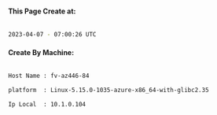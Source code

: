 
   
#### This Page Create at:

```bash

2023-04-07 - 07:00:26 UTC

```

#### Create By Machine:

```bash

Host Name : fv-az446-84

platform  : Linux-5.15.0-1035-azure-x86_64-with-glibc2.35

Ip Local  : 10.1.0.104

```

